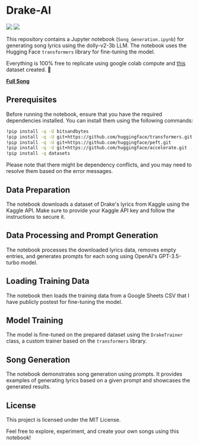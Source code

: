 # Drake-AI

<img src="https://tinyurl.com/2p9ft7xf" /> <img src="https://img.shields.io/badge/Kaggle-20BEFF?style=for-the-badge&logo=Kaggle&logoColor=white" />


This repository contains a Jupyter notebook (`Song_Generation.ipynb`) for generating song lyrics using the dolly-v2-3b LLM. The notebook uses the Hugging Face `transformers` library for fine-tuning the model. 

Everything is 100% free to replicate using google colab compute and [this](https://docs.google.com/spreadsheets/d/e/2PACX-1vTjn49YWFG5pzoXyw7f4IU2TXw0vu0pCjHWc3k9qbd9MSADgr4SoGTljMKPblRWYo9xsAjOXD7ytUff/pub?output=csv) dataset created. 💯

**[Full Song](https://youtu.be/LeKcMHyd0m0)**

## Prerequisites

Before running the notebook, ensure that you have the required dependencies installed. You can install them using the following commands:

```bash
!pip install -q -U bitsandbytes
!pip install -q -U git+https://github.com/huggingface/transformers.git
!pip install -q -U git+https://github.com/huggingface/peft.git
!pip install -q -U git+https://github.com/huggingface/accelerate.git
!pip install -q datasets
```

Please note that there might be dependency conflicts, and you may need to resolve them based on the error messages.

## Data Preparation

The notebook downloads a dataset of Drake's lyrics from Kaggle using the Kaggle API. Make sure to provide your Kaggle API key and follow the instructions to secure it.

## Data Processing and Prompt Generation

The notebook processes the downloaded lyrics data, removes empty entries, and generates prompts for each song using OpenAI's GPT-3.5-turbo model.

## Loading Training Data

The notebook then loads the training data from a Google Sheets CSV that I have publicly postest for fine-tuning the model.

## Model Training

The model is fine-tuned on the prepared dataset using the `DrakeTrainer` class, a custom trainer based on the `transformers` library.

## Song Generation

The notebook demonstrates song generation using prompts. It provides examples of generating lyrics based on a given prompt and showcases the generated results.

## License

This project is licensed under the MIT License.

Feel free to explore, experiment, and create your own songs using this notebook!
